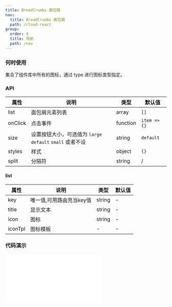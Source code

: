 ```yaml
---
title: BreadCrumbs 面包屑
nav:
  title: BreadCrumbs 面包屑
  path: /cloud-react
group:
  order: 4
  title: 导航
  path: /nav
---
```


### 何时使用

集合了组件库中所有的图标，通过 type 进行图标类型指定。

### API

| 属性        | 说明                 | 类型             | 默认值     |
| ----------- | -------------------- | ---------------- | ---------- |
| list  | 面包屑元素列表         | array            | `[]`        |
| onClick  | 点击事件               | function            |`item => {}`         |
| size     | 设置按钮大小，可选值为 `large` `default` `small` 或者不设          | string          | `default` |
| styles      | 样式             | object | `{}`          |
| split      | 分隔符             | string | /          |

#### list
| 属性 | 说明 | 类型 | 默认值 |
| ----------- | -------------------- | ---------------- | ---------- |
| key | 唯一值,可用路由充当key值 | string | - |
| title | 显示文本 | string | - |
| icon | 图标 | string | - |
| iconTpl | 图标模板 | - | - |

 ### 代码演示 

<embed src="@components/bread-crumbs/demos/basic-bread-crumbs.md" /> 
